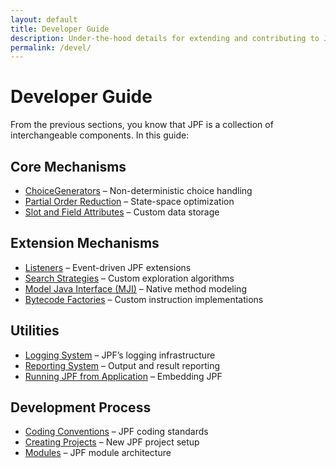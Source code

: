 ```yaml
---
layout: default
title: Developer Guide
description: Under-the-hood details for extending and contributing to JPF.
permalink: /devel/
---
```



# Developer Guide

From the previous sections, you know that JPF is a collection of interchangeable components. In this guide:

## Core Mechanisms

- [ChoiceGenerators](ChoiceGenerators) – Non-deterministic choice handling
- [Partial Order Reduction](Partial-Order-Reduction) – State-space optimization
- [Slot and Field Attributes](Slot-and-field-attributes) – Custom data storage

## Extension Mechanisms

- [Listeners](Listeners) – Event-driven JPF extensions
- [Search Strategies](Search-Strategies) – Custom exploration algorithms
- [Model Java Interface (MJI)](Model-Java-Interface) – Native method modeling
- [Bytecode Factories](Bytecode-Factories) – Custom instruction implementations

## Utilities

- [Logging System](Logging-system) – JPF’s logging infrastructure
- [Reporting System](Reporting-System) – Output and result reporting
- [Running JPF from Application](Running-JPF-from-application) – Embedding JPF

## Development Process

- [Coding Conventions](Coding-convention) – JPF coding standards
- [Creating Projects](create_project) – New JPF project setup
- [Modules](modules) – JPF module architecture  
